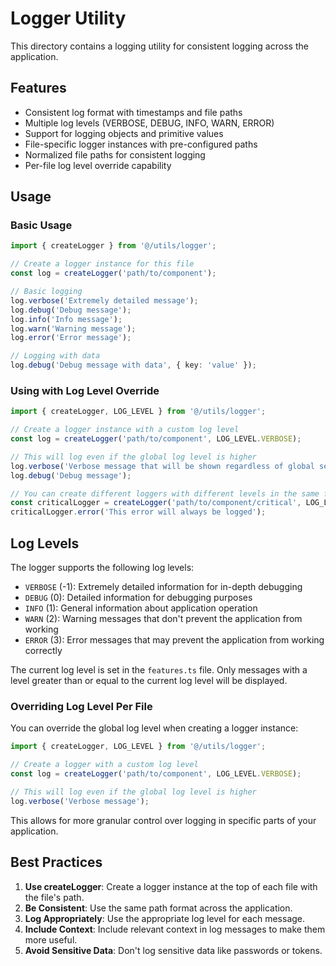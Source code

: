 # Logger Utility

This directory contains a logging utility for consistent logging across the application.

## Features

- Consistent log format with timestamps and file paths
- Multiple log levels (VERBOSE, DEBUG, INFO, WARN, ERROR)
- Support for logging objects and primitive values
- File-specific logger instances with pre-configured paths
- Normalized file paths for consistent logging
- Per-file log level override capability

## Usage

### Basic Usage

```typescript
import { createLogger } from '@/utils/logger';

// Create a logger instance for this file
const log = createLogger('path/to/component');

// Basic logging
log.verbose('Extremely detailed message');
log.debug('Debug message');
log.info('Info message');
log.warn('Warning message');
log.error('Error message');

// Logging with data
log.debug('Debug message with data', { key: 'value' });
```

### Using with Log Level Override

```typescript
import { createLogger, LOG_LEVEL } from '@/utils/logger';

// Create a logger instance with a custom log level
const log = createLogger('path/to/component', LOG_LEVEL.VERBOSE);

// This will log even if the global log level is higher
log.verbose('Verbose message that will be shown regardless of global setting');
log.debug('Debug message');

// You can create different loggers with different levels in the same file
const criticalLogger = createLogger('path/to/component/critical', LOG_LEVEL.ERROR);
criticalLogger.error('This error will always be logged');
```

## Log Levels

The logger supports the following log levels:

- `VERBOSE` (-1): Extremely detailed information for in-depth debugging
- `DEBUG` (0): Detailed information for debugging purposes
- `INFO` (1): General information about application operation
- `WARN` (2): Warning messages that don't prevent the application from working
- `ERROR` (3): Error messages that may prevent the application from working correctly

The current log level is set in the `features.ts` file. Only messages with a level greater than or equal to the current log level will be displayed.

### Overriding Log Level Per File

You can override the global log level when creating a logger instance:

```typescript
import { createLogger, LOG_LEVEL } from '@/utils/logger';

// Create a logger with a custom log level
const log = createLogger('path/to/component', LOG_LEVEL.VERBOSE);

// This will log even if the global log level is higher
log.verbose('Verbose message');
```

This allows for more granular control over logging in specific parts of your application.

## Best Practices

1. **Use createLogger**: Create a logger instance at the top of each file with the file's path.
2. **Be Consistent**: Use the same path format across the application.
3. **Log Appropriately**: Use the appropriate log level for each message.
4. **Include Context**: Include relevant context in log messages to make them more useful.
5. **Avoid Sensitive Data**: Don't log sensitive data like passwords or tokens.

